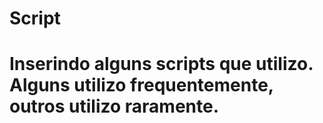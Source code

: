 # Script

# Inserindo alguns scripts que utilizo. Alguns utilizo frequentemente, outros utilizo raramente.

